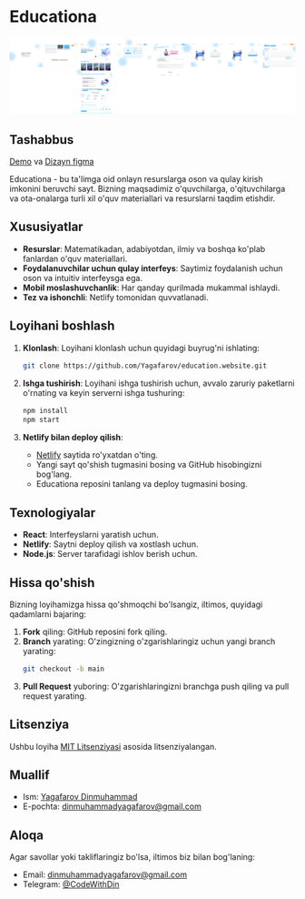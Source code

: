 # Educationa

![Logo](https://github.com/Yagafarov/education.website/blob/main/Group%205.jpg)
## Tashabbus
[Demo](https://educationa.netlify.app/) va
[Dizayn figma](https://www.figma.com/design/DMmmKOpiSpVJANKTgKnbho/Educationa?t=2Sq1bko50I1Ymgbt-1)

Educationa - bu ta'limga oid onlayn resurslarga oson va qulay kirish imkonini beruvchi sayt. Bizning maqsadimiz o'quvchilarga, o'qituvchilarga va ota-onalarga turli xil o'quv materiallari va resurslarni taqdim etishdir.

## Xususiyatlar

- **Resurslar**: Matematikadan, adabiyotdan, ilmiy va boshqa ko'plab fanlardan o'quv materiallari.
- **Foydalanuvchilar uchun qulay interfeys**: Saytimiz foydalanish uchun oson va intuitiv interfeysga ega.
- **Mobil moslashuvchanlik**: Har qanday qurilmada mukammal ishlaydi.
- **Tez va ishonchli**: Netlify tomonidan quvvatlanadi.

## Loyihani boshlash

1. **Klonlash**: Loyihani klonlash uchun quyidagi buyrug'ni ishlating:
    ```bash
    git clone https://github.com/Yagafarov/education.website.git
    ```

2. **Ishga tushirish**: Loyihani ishga tushirish uchun, avvalo zaruriy paketlarni o'rnating va keyin serverni ishga tushuring:
    ```bash
    npm install
    npm start
    ```

3. **Netlify bilan deploy qilish**: 
    - [Netlify](https://www.netlify.com/) saytida ro'yxatdan o'ting.
    - Yangi sayt qo'shish tugmasini bosing va GitHub hisobingizni bog'lang.
    - Educationa reposini tanlang va deploy tugmasini bosing.

## Texnologiyalar

- **React**: Interfeyslarni yaratish uchun.
- **Netlify**: Saytni deploy qilish va xostlash uchun.
- **Node.js**: Server tarafidagi ishlov berish uchun.

## Hissa qo'shish

Bizning loyihamizga hissa qo'shmoqchi bo'lsangiz, iltimos, quyidagi qadamlarni bajaring:

1. **Fork** qiling: GitHub reposini fork qiling.
2. **Branch** yarating: O'zingizning o'zgarishlaringiz uchun yangi branch yarating:
    ```bash
    git checkout -b main
    ```
3. **Pull Request** yuboring: O'zgarishlaringizni branchga push qiling va pull request yarating.

## Litsenziya

Ushbu loyiha [MIT Litsenziyasi](LICENSE) asosida litsenziyalangan.

## Muallif

- Ism: [Yagafarov Dinmuhammad](https://github.com/yagafarov)
- E-pochta: dinmuhammadyagafarov@gmail.com

## Aloqa

Agar savollar yoki takliflaringiz bo'lsa, iltimos biz bilan bog'laning:

- Email: dinmuhammadyagafarov@gmail.com
- Telegram: [@CodeWithDin](https://t.me/codewithdin)

